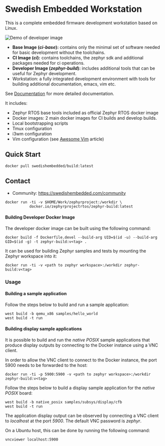 # Swedish Embedded Workstation

This is a complete embedded firmware development workstation based on Linux.

![Demo of developer image](doc/images/demo.gif)

- **Base Image (_ci-base_):** contains only the minimal set of software needed for basic development without the toolchains.
- **CI Image (_ci_):** contains toolchains, the zephyr sdk and additional packages needed for ci operations.
- **Developer Image (_zephyr-build_):** includes additional tools that can be useful for Zephyr
  development.
- Workstation: a fully integrated development environment with tools for
  building additional documentation, emacs, vim etc.
  
See [Documentation](doc/index.rst) for more detailed documentation.

It includes:

- Zephyr RTOS base tools included as official Zephyr RTOS docker image
- Docker images: 2 main docker images for CI builds and develop builds.
- Local bootstrapping scripts
- Tmux configuration
- i3wm configuration
- Vim configuration (see [Awesome Vim](https://swedishembedded.com/insights-vim-in-minutes/) article)

## Quick Start

```
docker pull swedishembedded/build:latest
```

## Contact

- Community: https://swedishembedded.com/community

```
docker run -ti -v $HOME/Work/zephyrproject:/workdir \
           docker.io/zephyrprojectrtos/zephyr-build:latest
```

#### Building Developer Docker Image

The developer docker image can be built using the following command:

```
docker build -f Dockerfile.devel --build-arg UID=$(id -u) --build-arg GID=$(id -g) -t zephyr-build:v<tag> .
```

It can be used for building Zephyr samples and tests by mounting the Zephyr workspace into it:

```
docker run -ti -v <path to zephyr workspace>:/workdir zephyr-build:v<tag>
```

### Usage

#### Building a sample application

Follow the steps below to build and run a sample application:

```
west build -b qemu_x86 samples/hello_world
west build -t run
```

#### Building display sample applications

It is possible to build and run the _native POSIX_ sample applications that produce display outputs
by connecting to the Docker instance using a VNC client.

In order to allow the VNC client to connect to the Docker instance, the port 5900 needs to be
forwarded to the host:

```
docker run -ti -p 5900:5900 -v <path to zephyr workspace>:/workdir zephyr-build:v<tag>
```

Follow the steps below to build a display sample application for the _native POSIX_ board:

```
west build -b native_posix samples/subsys/display/cfb
west build -t run
```

The application display output can be observed by connecting a VNC client to _localhost_ at the
port _5900_. The default VNC password is _zephyr_.

On a Ubuntu host, this can be done by running the following command:

```
vncviewer localhost:5900
```
